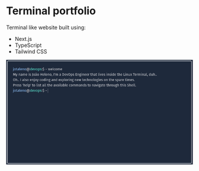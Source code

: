 # Terminal portfolio

Terminal like website built using:

- Next.js
- TypeScript
- Tailwind CSS

![Alt Text](/public/terminal.png)

